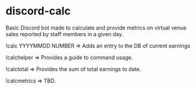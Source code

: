 # discord-calc
Basic Discord bot made to calculate and provide metrics on virtual venue sales reported by staff members in a given day.

!calc YYYYMMDD NUMBER => Adds an entry to the DB of current earnings

!calchelper => Provides a guide to command usage.

!calctotal => Provides the sum of total earnings to date.

!calcmetrics => TBD.
